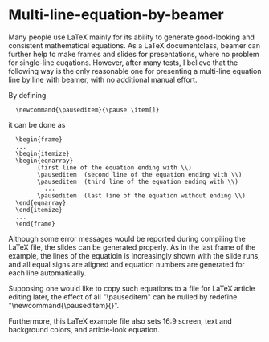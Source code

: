 # Multi-line-equation-by-beamer
Many people use LaTeX mainly for its ability to generate good-looking and consistent mathematical equations. As a LaTeX documentclass, beamer can further help to make frames and slides for presentations, where no problem for single-line euqations. However, after many tests, I believe that the following way is the only reasonable one for presenting a multi-line equation line by line with beamer, with no additional manual effort. 

By defining 

      \newcommand{\pauseditem}{\pause \item[]}

it can be done as 

      \begin{frame}
      ...
      \begin{itemize}
      \begin{eqnarray}
            (first line of the equation ending with \\)
            \pauseditem  (second line of the equation ending with \\)
            \pauseditem  (third line of the equation ending with \\)
              ...
            \pauseditem  (last line of the equation without ending \\)
      \end{eqnarray}
      \end{itemize}
      ...
      \end{frame}

Although some error messages would be reported during compiling the LaTeX file, the slides can be generated properly. As in the last frame of the example, the lines of the equatioin is increasingly shown with the slide runs, and all equal signs are aligned and equation numbers are generated for each line automatically. 

Supposing one would like to copy such equations to a file for LaTeX article editing later, the effect of all "\pauseditem" can be nulled by redefine "\newcommand{\pauseditem}{}". 

Furthermore, this LaTeX example file also sets 16:9 screen, text and background colors, and article-look equation.


